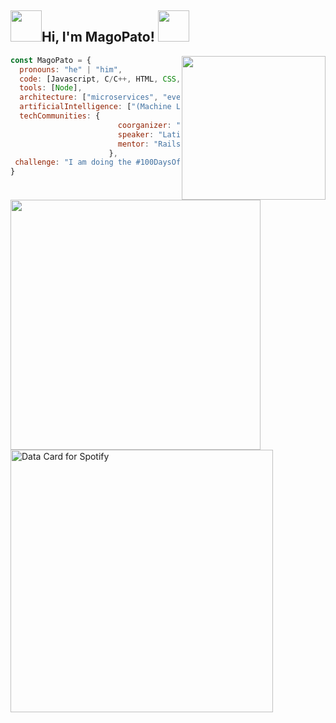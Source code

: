 
<h2> <img src="https://media4.giphy.com/media/MaI6BylfjAkDkfk4OC/giphy.gif" width="50">Hi, I'm MagoPato! <img src="https://media.giphy.com/media/mGcNjsfWAjY5AEZNw6/giphy.gif" width="50"></h2>
<img align='right' src="https://user-images.githubusercontent.com/46275040/130966311-1f677328-a329-4799-9476-264fbb914fb2.png" width="230">

```javascript
const MagoPato = {
  pronouns: "he" | "him",
  code: [Javascript, C/C++, HTML, CSS, Python, Java, C#, SQL SERVER],
  tools: [Node],		
  architecture: ["microservices", "event-driven", "design system pattern"],
  artificialIntelligence: ["(Machine Learning)", "(ANN)", "computer vision"],
  techCommunities: {
                        coorganizer: "AfroPython",
                        speaker: "Latinity",
                        mentor: "RailsGirls POA"
                      },
 challenge: "I am doing the #100DaysOfCode challenge focused on react and typescript"
}
```
<p>
  <img src="https://github-readme-stats.vercel.app/api/top-langs/?username=MagoPato&theme=github_dark&hide_progress=true)" alt="" width="400"/>
  <img src="https://data-card-for-spotify.herokuapp.com/api/card?user_id=2266hwwnnjonhwg6q7vr2zooq&limit=3&hide_top_tracks=1&show_border=1"  alt="Data Card for Spotify" width="420"/>
</p>

